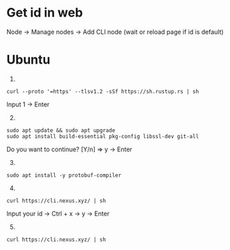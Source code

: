 # Get id in web
Node -> Manage nodes -> Add CLI node (wait or reload page if id is default)


# Ubuntu

1.
```
curl --proto '=https' --tlsv1.2 -sSf https://sh.rustup.rs | sh
```
Input 1 -> Enter

2.
```
sudo apt update && sudo apt upgrade
sudo apt install build-essential pkg-config libssl-dev git-all
```
Do you want to continue? [Y/n]  => y -> Enter

3.
```
sudo apt install -y protobuf-compiler
```

4.
```
curl https://cli.nexus.xyz/ | sh
```

Input your id -> Ctrl + x -> y -> Enter

5.

```
curl https://cli.nexus.xyz/ | sh
```


